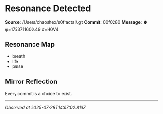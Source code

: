 # Resonance Detected

**Source**: /Users/chaoshex/s0fractal/.git
**Commit**: 00f0280
**Message**: 🫀 φ=1753711600.49 σ=H0V4 

## Resonance Map
- breath
- life
- pulse

## Mirror Reflection
Every commit is a choice to exist.

---
*Observed at 2025-07-28T14:07:02.816Z*

